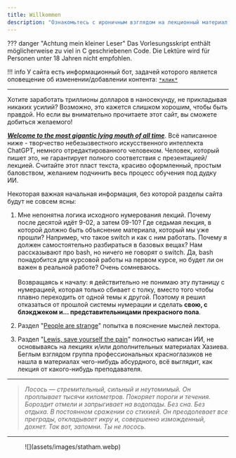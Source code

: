 ```yaml
---
title: Willkommen
description: "Ознакомьтесь с ироничным взглядом на лекционный материал, переработанный искусственным интеллектом и человеком. Узнайте, как нестандартный подход к обучению помогает превратить сложное в доступное и увлекательное!"
---
```


??? danger "Achtung mein kleiner Leser"
    Das Vorlesungsskript enthält möglicherweise zu viel in C geschriebenen Code. Die Lektüre wird für Personen unter 18 Jahren nicht empfohlen.

!!! info
    У сайта есть информационный бот, задачей которого является оповещение об изменении/добавлении контента: [`*клик*`](https://t.me/SpiralNotify_bot)

***

Хотите заработать триллионы долларов в наносекунду, не прикладывая никаких усилий? Возможно, это кажется слишком хорошим, чтобы быть правдой. Но если вы внимательно прочитаете этот сайт, вы сможете добиться желаемого!

[_**Welcome to the most gigantic lying mouth of all time**_](https://youtu.be/Dg4l118tvxY?feature=shared). Всё написанное ниже - творчество небезызвестного искусственного интеллекта ChatGPT, немного отредактированного человеком. Человек, который пишет это, не гарантирует полного соответствия с презентацией/лекцией. Считайте этот пласт текста, красиво оформленный, простым баловством, желанием подчинить весь процесс обучения под дудку ИИ.

Некоторая важная начальная информация, без которой разделы сайта будут не совсем ясны:

1. Мне непонятна логика исходного нумерования лекций. Почему после десятой идёт 9-02, а затем 09-10? Где седьмая лекция, в которой должно быть объяснение материала, который мы уже прошли? Например, что такое switch и как с ним работать. Почему я должен самостоятельно разбираться в базовых вещах? Нам рассказывают про bash, но ничего не говорят о switch. Да, bash понадобится для курсовой работы на первом курсе, но будет ли он важен в реальной работе? Очень сомневаюсь. <br /> <br /> Возвращаясь к началу: я действительно не понимаю эту путаницу с нумерацией, которая только сбивает с толку, вместо того чтобы плавно переходить от одной темы к другой. Поэтому я решил отказаться от прошлой системы нумерации и сделать **свою, с блэкджеком и... представительницами прекрасного пола**.

2. Раздел "[People are strange](strange/fiction.md)" попытка в пояснение мыслей лектора.

3. Раздел "[Lewis, save yourself the pain](pain/bikini_bottom.md)" полностью написан ИИ, не основываясь на лекциях и/или дополнительных материалах Хазиева. Беглым взглядом группа профессиональных красноглазиков не нашла в материалах чего-нибудь абсурдного, всё выглядит, как лекция от какого-нибудь преподавателя.

***

> _Лосось — стремительный, сильный и неутомимый. Он проплывает тысячи километров. Покоряет пороги и течения. Бороздит отмели и запрыгивает на водопады. Без сна. Без отдыха. В постоянном сражении со стихией. Он преодолевает все преграды, откладывает икру и, совершенно изможденный, дохнет. Так вот, запомни. Ты не лосось._

***

<figure markdown="span">
  ![](assets/images/statham.webp)
</figure>
